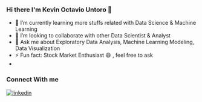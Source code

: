 ### Hi there I'm Kevin Octavio Untoro 👋


- 🌱 I’m currently learning more stuffs related with Data Science & Machine Learning
- 👯 I’m looking to collaborate with other Data Scientist & Analyst
- 💬 Ask me about Exploratory Data Analysis, Machine Learning Modeling, Data Visualization
 - ⚡ Fun fact: Stock Market Enthusiast 😄 , feel free to ask
 - 
### Connect With me
[![linkedin](https://img.shields.io/badge/LinkedIn-0077B5?style=for-the-badge&logo=linkedin&logoColor=white)](https://www.linkedin.com/in/ibnu-yp/)

